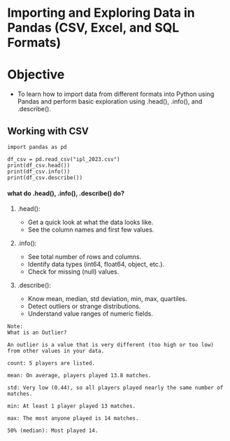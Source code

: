 # Importing and Exploring Data in Pandas (CSV, Excel, and SQL Formats)

# Objective

- To learn how to import data from different formats into Python using Pandas and perform basic exploration using .head(), .info(), and .describe().

## Working with CSV

```
import pandas as pd

df_csv = pd.read_csv("ipl_2023.csv")
print(df_csv.head())
print(df_csv.info())
print(df_csv.describe())

```

#### what do .head(), .info(), .describe() do?

1. .head():

   - Get a quick look at what the data looks like.
   - See the column names and first few values.

2. .info():

   - See total number of rows and columns.
   - Identify data types (int64, float64, object, etc.).
   - Check for missing (null) values.

3. .describe():
   - Know mean, median, std deviation, min, max, quartiles.
   - Detect outliers or strange distributions.
   - Understand value ranges of numeric fields.

```
Note:
What is an Outlier?

An outlier is a value that is very different (too high or too low) from other values in your data.
```

```
count: 5 players are listed.

mean: On average, players played 13.8 matches.

std: Very low (0.44), so all players played nearly the same number of matches.

min: At least 1 player played 13 matches.

max: The most anyone played is 14 matches.

50% (median): Most played 14.
```
